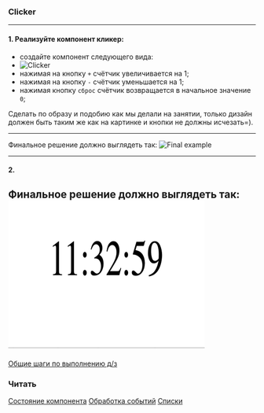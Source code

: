 ### Clicker

---

#### 1. Реализуйте компонент кликер:

- создайте компонент следующего вида:
- ![Clicker](./clicker.png)
- нажимая на кнопку `+` счётчик увеличивается на 1;
- нажимая на кнопку `-` счётчик уменьшается на 1;
- нажимая кнопку `сброс` счётчик возвращается в начальное значение `0`;

Сделать по образу и подобию как мы делали на занятии, только дизайн должен быть таким же как на картинке и кнопки не должны исчезать=).

---

Финальное решение должно выглядеть так:
![Final example](./homework-1.gif)

---

#### 2. 



Финальное решение должно выглядеть так:
![Final example](./time.gif)
-- 
[Общие шаги по выполнению д/з](../homework-guidelines.md)

### Читать

[Состояние компонента](https://ru.reactjs.org/docs/hooks-state.html)
[Обработка событий](https://ru.reactjs.org/docs/hooks-state.html)
[Списки](https://ru.reactjs.org/docs/lists-and-keys.html)

